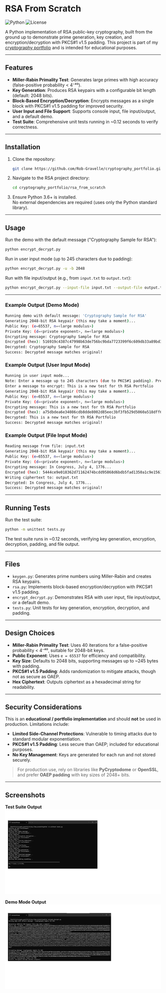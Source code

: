 # RSA From Scratch

![Python](https://img.shields.io/badge/python-3.6%2B-blue)
![License](https://img.shields.io/badge/license-MIT-green)

A Python implementation of RSA public-key cryptography, built from the ground up to demonstrate prime generation, key creation, and encryption/decryption with PKCS#1 v1.5 padding. This project is part of my [cryptography portfolio](https://github.com/Rob-Gravelle/cryptography_portfolio) and is intended for educational purposes.

---

##  Features

- **Miller-Rabin Primality Test**: Generates large primes with high accuracy (false-positive probability < 4⁻⁴⁰).
- **Key Generation**: Produces RSA keypairs with a configurable bit length (default: 2048 bits).
- **Block-Based Encryption/Decryption**: Encrypts messages as a single block with PKCS#1 v1.5 padding for improved security.
- **User Input and File Support**: Supports console input, file input/output, and a default demo.
- **Test Suite**: Comprehensive unit tests running in ~0.12 seconds to verify correctness.

---

##  Installation

1. Clone the repository:
   ```bash
   git clone https://github.com/Rob-Gravelle/cryptography_portfolio.git
   ```

2. Navigate to the RSA project directory:
   ```bash
   cd cryptography_portfolio/rsa_from_scratch
   ```

3. Ensure Python 3.6+ is installed.  
   No external dependencies are required (uses only the Python standard library).

---

##  Usage

Run the demo with the default message ("Cryptography Sample for RSA"):
```bash
python encrypt_decrypt.py
```

Run in user input mode (up to 245 characters due to padding):
```bash
python encrypt_decrypt.py -u -b 2048
```

Run with file input/output (e.g., from `input.txt` to `output.txt`):
```bash
python encrypt_decrypt.py --input-file input.txt --output-file output.txt
```

---

###  Example Output (Demo Mode)

```bash
Running demo with default message: 'Cryptography Sample for RSA'
Generating 2048-bit RSA keypair (this may take a moment)...
Public Key: (e=65537, n=<large modulus>)
Private Key: (d=<private exponent>, n=<large modulus>)
Encrypting message: Cryptography Sample for RSA
Encrypted (hex): 516919c4387c47998b63de756bc9bda7723399f6c609db33a89bd3105608c39a...
Decrypted: Cryptography Sample for RSA
Success: Decrypted message matches original!
```

###  Example Output (User Input Mode)

```bash
Running in user input mode...
Note: Enter a message up to 245 characters (due to PKCS#1 padding). Press Ctrl+C to cancel.
Enter a message to encrypt: This is a new test for th RSA Portfolio
Generating 2048-bit RSA keypair (this may take a moment)...
Public Key: (e=65537, n=<large modulus>)
Private Key: (d=<private exponent>, n=<large modulus>)
Encrypting message: This is a new test for th RSA Portfolio
Encrypted (hex): a75dbdea6e34086cdb8dde8002d85eec3bf3fb529d5060a518dff670054add46...
Decrypted: This is a new test for th RSA Portfolio
Success: Decrypted message matches original!
```

###  Example Output (File Input Mode)

```bash
Reading message from file: input.txt
Generating 2048-bit RSA keypair (this may take a moment)...
Public Key: (e=65537, n=<large modulus>)
Private Key: (d=<private exponent>, n=<large modulus>)
Encrypting message: In Congress, July 4, 1776...
Encrypted (hex): 5444ce9e018362d71162474bcdd95868d6bdb5fad1350a1c9e156110525c4616...
Writing ciphertext to: output.txt
Decrypted: In Congress, July 4, 1776...
Success: Decrypted message matches original!
```

---

##  Running Tests

Run the test suite:
```bash
python -m unittest tests.py
```

The test suite runs in ~0.12 seconds, verifying key generation, encryption, decryption, padding, and file output.

---

##  Files

- `keygen.py`: Generates prime numbers using Miller-Rabin and creates RSA keypairs.
- `rsa.py`: Implements block-based encryption/decryption with PKCS#1 v1.5 padding.
- `encrypt_decrypt.py`: Demonstrates RSA with user input, file input/output, or a default demo.
- `tests.py`: Unit tests for key generation, encryption, decryption, and padding.

---

##  Design Choices

- **Miller-Rabin Primality Test**: Uses 40 iterations for a false-positive probability < 4⁻⁴⁰, suitable for 2048-bit keys.
- **Public Exponent**: Uses `e = 65537` for efficiency and compatibility.
- **Key Size**: Defaults to 2048 bits, supporting messages up to ~245 bytes with padding.
- **PKCS#1 v1.5 Padding**: Adds randomization to mitigate attacks, though not as secure as OAEP.
- **Hex Ciphertext**: Outputs ciphertext as a hexadecimal string for readability.

---

##  Security Considerations

This is an **educational / portfolio implementation** and should **not** be used in production. Limitations include:

-  **Limited Side-Channel Protections**: Vulnerable to timing attacks due to standard modular exponentiation.
-  **PKCS#1 v1.5 Padding**: Less secure than OAEP; included for educational purposes.
-  **No Key Management**: Keys are generated for each run and not stored securely.

>  For production use, rely on libraries like **PyCryptodome** or **OpenSSL**, and prefer **OAEP padding** with key sizes of 2048+ bits.

---

##  Screenshots

**Test Suite Output**  
![Test Suite Output](screenshots/test_suite.png)

**Demo Mode Output**  
![Demo Mode Output](screenshots/demo_mode.png)
